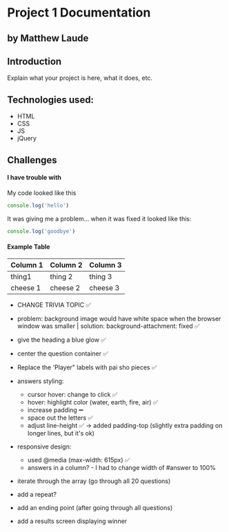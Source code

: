 # Project 1 Documentation
## by Matthew Laude

## Introduction

Explain what your project is here, what it does, etc.

## Technologies used:
- HTML
- CSS
- JS
- jQuery 

## Challenges

#### I have trouble with 

My code looked like this

```js
console.log('hello')
```

It was giving me a problem... when it was fixed it looked like this: 

```js
console.log('goodbye')
```

#### Example Table
| Column 1 | Column 2 | Column 3 |
|----------|----------|----------|
| thing1   | thing 2  | thing 3  |
| cheese 1 | cheese 2 | cheese 3 |


<!-- *** CHANGES AND COMMENTS TO BE LOGGED *** -->

- CHANGE TRIVIA TOPIC ✅
- problem: background image would have white space when the browser window was smaller | solution: background-attachment: fixed ✅
- give the heading a blue glow ✅
- center the question container ✅
- Replace the 'Player" labels with pai sho pieces ✅
- answers styling:
    - cursor hover: change to click ✅
    - hover: highlight color (water, earth, fire, air) ✅
    - increase padding ➖
    - space out the letters ✅
    - adjust line-height ✅ -> added padding-top (slightly extra padding on longer lines, but it's ok)
- responsive design:
    - used @media (max-width: 615px) ✅
    - answers in a column? - I had to change width of #answer to 100%


- iterate through the array (go through all 20 questions)
- add a repeat?
- add an ending point (after going through all questions)
- add a results screen displaying winner